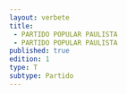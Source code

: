 ```yaml
---
layout: verbete
title:
 - PARTIDO POPULAR PAULISTA
 - PARTIDO POPULAR PAULISTA
published: true
edition: 1  
type: T
subtype: Partido
---
```


